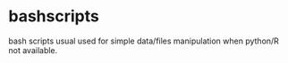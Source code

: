 # bashscripts
bash scripts usual used for simple data/files manipulation when python/R not available.
